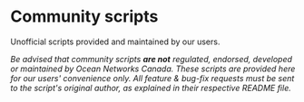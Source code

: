 # Community scripts

Unofficial scripts provided and maintained by our users.

*Be advised that community scripts **are not** regulated, endorsed, developed or maintained by Ocean Networks Canada. These scripts are provided here for our users' convenience only. All feature & bug-fix requests must be sent to the script's original author, as explained in their respective README file.*
